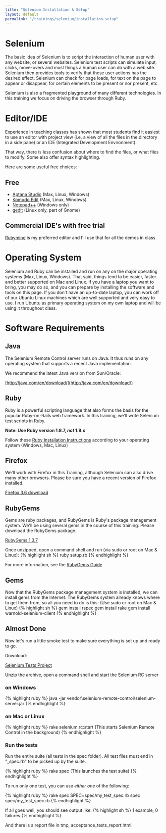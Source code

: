 ```yaml
---
title: "Selenium Installation & Setup"
layout: default
permalink: "/trainings/selenium/installation-setup"  	 
---
```



Selenium
========

The basic idea of Selenium is to script the interaction of human user with any website, or several websites.
Selenium test scripts can simulate input, clicks, move-overs and most things a human user can do with a web site.
Selenium then provides tools to verify that these user actions has the desired effect.  Selenium can check for page
loads, for text on the page to appear or disappear, for certain elements to be present or nor present, etc.

Selenium is also a fragmented playground of many different technologies.  In this training we focus on driving the browser through Ruby.

Editor/IDE
==========

Experience in teaching classes has shown that most students find it easiest to use an editor with project view
(i.e. a view of all the files in the directory in a side pane) or an IDE (Integrated Development Environment).

That way, there is less confusion about where to find the files, or what files to modify.  Some also offer syntax
highlighting.

Here are some useful free choices:

Free
----
* [Aptana Studio](http://www.brothersoft.com/aptana-studio-download-65879.html) (Max, Linux, Windows)
* [Komodo Edit](http://www.activestate.com/komodo-edit) (Max, Linux, Windows)
* [Notepad++](http://notepad-plus-plus.org/) (Windows only)
* [gedit](http://projects.gnome.org/gedit/) (Linux only, part of Gnome)

Commercial IDE's with free trial
---------------------------------
[Rubymine](http://www.jetbrains.com/ruby/download/) is my preferred editor and I'll use that for all the demos in class.

Operating System
================

Selenium and Ruby can be installed and run on any on the major operating systems (Max, Linux, Windows).  That said, things tend to be easier, faster and better supported on Mac and Linux.  If you have a laptop you want to bring, you may do so, and you can prepare by installing the software and tools on this page.  If you don't have an up-to-date
laptop, you can work off of our Ubuntu Linux machines which are well supported and very easy to use.  I run Ubuntu as primary operating system on my own laptop and will be using it throughout class.


Software Requirements
===================

Java
----

The Selenium Remote Control server runs on Java.  It thus runs on any operating system that supports a recent Java implementation.

We recommend the latest Java version from Sun/Oracle:

[http://java.com/en/download/](http://java.com/en/download/)

Ruby
----

Ruby is a powerful scripting language that also forms the basis for the popular Ruby-on-Rails web framework.  In this training,
we'll write Selenium test scripts in Ruby.

**Note: Use Ruby version 1.8.7, _not_ 1.9.x**

Follow these [Ruby Installation Instructions](http://www.ruby-lang.org/en/downloads/) according to your operating system (Windows, Mac, Linux)

Firefox
-------

We'll work with Firefox in this Training, although Selenium can also drive many other browsers.  Please be sure you have a recent version of Firefox installed.

[Firefox 3.6 download](http://www.mozilla.com/en-US/firefox/firefox.html)

RubyGems
--------

Gems are ruby packages, and RubyGems is Ruby's package management system. We'll be using several gems in the course of this training.
Please download the RubyGems package.

[RubyGems 1.3.7](http://rubyforge.org/frs/download.php/70697/rubygems-1.3.7.zip)

Once unzipped, open a command shell and run (via sudo or root on Mac & Linux):
{% highlight sh %}
  ruby setup.rb
{% endhighlight %}

For more information, see the [RubyGems Guide](http://docs.rubygems.org/read/chapter/3)

Gems
----

Now that the RubyGems package management system is installed, we can install gems from the Internet.
The RubyGems system already knows where to get them from, so all you need to do is this: (Use sudo or root on Mac & Linux)
{% highlight sh %}
  gem install rspec
  gem install rake
  gem install warnold-selenium-client
{% endhighlight %}

Almost Done
-----------

Now let's run a little smoke test to make sure everything is set up and ready to go.

Download:

[Selenium Tests Project](/downloads/selenium-course-tests.zip)

Unzip the archive, open a command shell and start the Selenium RC server

### on Windows

{% highlight ruby %}
java -jar vendor\selenium-remote-control\selenium-server.jar
{% endhighlight %}

### on Mac or Linux

{% highlight ruby %}
  rake selenium:rc:start  (This starts Selenium Remote Control in the background)
{% endhighlight %}

### Run the tests

Run the entire suite (all tests in the spec folder).  All test files must end in "_spec.rb" to be picked up by the suite.

{% highlight ruby %}
  rake spec               (This launches the test suite)
{% endhighlight %}

To run only one test, you can use _either one_ of the following:

{% highlight ruby %}
  rake spec SPEC=spec/my_test_spec.rb
  spec spec/my_test_spec.rb
{% endhighlight %}


If all goes well, you should see output like:
{% highlight sh %}
  1 example, 0 failures
{% endhighlight %}

And there is a report file in tmp, acceptance_tests_report.html
